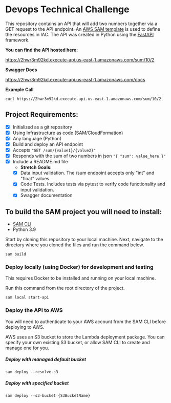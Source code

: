 # Devops Technical Challenge

This repository contains an API that will add two numbers together via a GET request to the API endpoint. An [AWS SAM template](https://aws.amazon.com/serverless/sam/) is used to define the resources in IAC. The API was created in Python using the [FastAPI](https://fastapi.tiangolo.com/) framework.

**You can find the API hosted here:**

https://2hwr3m92kd.execute-api.us-east-1.amazonaws.com/sum/10/2

**Swagger Docs**

https://2hwr3m92kd.execute-api.us-east-1.amazonaws.com/docs

**Example Call**
```
curl https://2hwr3m92kd.execute-api.us-east-1.amazonaws.com/sum/10/2
```

## Project Requirements:
- [x] Initialized as a git repository
- [x] Using Infrastructure as code (SAM/CloudFormation)
- [x] Any language (Python)
- [x] Build and deploy an API endpoint
- [x] Accepts ```"GET /sum/{value1}/{value2}"```
- [x] Responds with the sum of two numbers in json ```"{ "sum": value_here }"```
- [x] Include a README.md file
    - **Stretch Goals:**
    - [x] Data input validation. The /sum endpoint accepts only "int" and "float" values.
    - [x] Code Tests. Includes tests via pytest to verify code functionality and input validation.
    - [x] Swagger documentation

## To build the SAM project you will need to install:
* [SAM CLI](https://docs.aws.amazon.com/serverless-application-model/latest/developerguide/serverless-sam-cli-install.html)
* Python 3.9

Start by cloning this repository to your local machine. Next, navigate to the directory where you cloned the files and run the command below.
```
sam build
```

### Deploy locally (using Docker) for development and testing
This requires Docker to be installed and running on your local machine.

Run this command from the root directory of the project.

```
sam local start-api
```

### Deploy the API to AWS
You will need to authenticate to your AWS account from the SAM CLI before deploying to AWS.

AWS uses an S3 bucket to store the Lambda deployment package. You can specify your own existing S3 bucket, or allow SAM CLI to create and manage one for you.
##### Deploy with managed default bucket
```
sam deploy --resolve-s3
```
##### Deploy with specified bucket
```
sam deploy --s3-bucket {S3BucketName}
```
